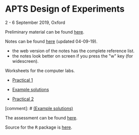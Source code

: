 # APTS Design of Experiments

2 - 6 September 2019, Oxford

Preliminary material can be found [here](preliminary/doe_preliminary.html).

Notes can be found [here](notes/doe.html) (updated 04-09-19).

  - the web version of the notes has the complete reference list.
  - the notes look better on screen if you press the "w" key (for widescreen).

Worksheets for the computer labs.

  - [Practical 1](practicals/doe_practical1.html) 
  
   - [Example solutions](practicals/doe_practical_solution1.html)
  
  - [Practical 2](practicals/doe_practical2.html) 
  
  [comment]: # [(Example solutions)](practicals/doe_practical_solution2.html)

The assessment can be found [here](assessment/doe_assessment.html).

Source for the <tt>R</tt> package is [here](https://github.com/statsdavew/apts.doe).
